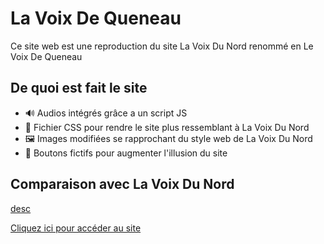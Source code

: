 # La Voix De Queneau

Ce site web est une reproduction du site La Voix Du Nord renommé en Le Voix De Queneau

## De quoi est fait le site

- 🔊 Audios intégrés grâce a un script JS
- 📁 Fichier CSS pour rendre le site plus ressemblant à La Voix Du Nord
- 🖼️ Images modifiées se rapprochant du style web de La Voix Du Nord
- 🔘 Boutons fictifs pour augmenter l'illusion du site

## Comparaison avec La Voix Du Nord

[desc](Queneau.jpg)


[Cliquez ici pour accéder au site](https://lavoixdequeneau-ens-svt.netlify.app)
